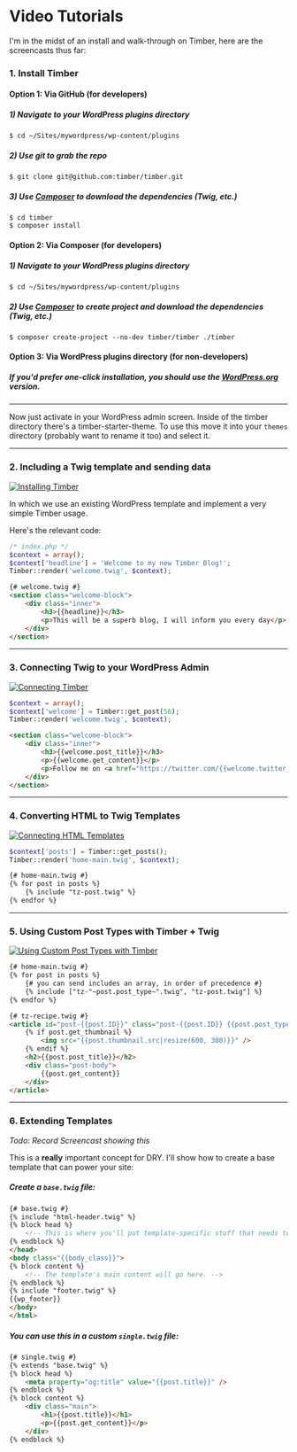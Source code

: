 # Video Tutorials

I'm in the midst of an install and walk-through on Timber, here are the screencasts thus far:

### 1. Install Timber

#### Option 1: Via GitHub (for developers)

##### 1) Navigate to your WordPress plugins directory
	$ cd ~/Sites/mywordpress/wp-content/plugins

##### 2) Use git to grab the repo
	$ git clone git@github.com:timber/timber.git

##### 3) Use [Composer](https://getcomposer.org/doc/00-intro.md) to download the dependencies (Twig, etc.)
	$ cd timber
	$ composer install

#### Option 2: Via Composer (for developers)

##### 1) Navigate to your WordPress plugins directory
    $ cd ~/Sites/mywordpress/wp-content/plugins

##### 2) Use [Composer](https://getcomposer.org/doc/00-intro.md) to create project and download the dependencies (Twig, etc.)
    $ composer create-project --no-dev timber/timber ./timber

#### Option 3: Via WordPress plugins directory (for non-developers)

##### If you'd prefer one-click installation, you should use the [WordPress.org](http://wordpress.org/plugins/timber-library/) version.

* * *

Now just activate in your WordPress admin screen. Inside of the timber directory there's a timber-starter-theme. To use this move it into your `themes` directory (probably want to rename it too) and select it.

* * *

### 2. Including a Twig template and sending data
[![Installing Timber](http://img.youtube.com/vi/SlMonnwVi5M/0.jpg)](http://www.youtube.com/watch?v=SlMonnwVi5M)

In which we use an existing WordPress template and implement a very simple Timber usage.

Here's the relevant code:

```php
/* index.php */
$context = array();
$context['headline'] = 'Welcome to my new Timber Blog!';
Timber::render('welcome.twig', $context);
```

```html
{# welcome.twig #}
<section class="welcome-block">
	<div class="inner">
		<h3>{{headline}}</h3>
		<p>This will be a superb blog, I will inform you every day</p>
	</div>
</section>
```
* * *
### 3. Connecting Twig to your WordPress Admin
[![Connecting Timber](http://img.youtube.com/vi/C7HtYkaG2DQ/0.jpg)](http://www.youtube.com/watch?v=C7HtYkaG2DQ)

```php
$context = array();
$context['welcome'] = Timber::get_post(56);
Timber::render('welcome.twig', $context);
```

```html
<section class="welcome-block">
	<div class="inner">
		<h3>{{welcome.post_title}}</h3>
		<p>{{welcome.get_content}}</p>
		<p>Follow me on <a href="https://twitter.com/{{welcome.twitter_handle}}" target="_blank">Twitter!</a></p>
	</div>
</section>
```
* * *
### 4. Converting HTML to Twig Templates
[![Connecting HTML Templates](http://img.youtube.com/vi/BxazrNBLK-0/0.jpg)](http://www.youtube.com/watch?v=BxazrNBLK-0)

```php
$context['posts'] = Timber::get_posts();
Timber::render('home-main.twig', $context);
```

```html
{# home-main.twig #}
{% for post in posts %}
    {% include "tz-post.twig" %}
{% endfor %}
```

* * *

### 5. Using Custom Post Types with Timber + Twig

[![Using Custom Post Types with Timber](http://img.youtube.com/vi/19T0MStDLSQ/0.jpg)](http://www.youtube.com/watch?v=19T0MStDLSQ)

```html
{# home-main.twig #}
{% for post in posts %}
	{# you can send includes an array, in order of precedence #}
	{% include ["tz-"~post.post_type~".twig", "tz-post.twig"] %}
{% endfor %}
```

```html
{# tz-recipe.twig #}
<article id="post-{{post.ID}}" class="post-{{post.ID}} {{post.post_type}} type-{{post.post_type}} status-publish hentry">
	{% if post.get_thumbnail %}
		<img src="{{post.thumbnail.src|resize(600, 300)}}" />
	{% endif %}
	<h2>{{post.post_title}}</h2>
	<div class="post-body">
		{{post.get_content}}
	</div>
</article>
```
* * *
### 6. Extending Templates
_Todo: Record Screencast showing this_

This is a **really** important concept for DRY. I'll show how to create a base template that can power your site:

##### Create a `base.twig` file:

```html
{# base.twig #}
{% include "html-header.twig" %}
{% block head %}
	<!-- This is where you'll put template-specific stuff that needs to go in the head tags like custom meta tags, etc. -->
{% endblock %}
</head>
<body class="{{body_class}}">
{% block content %}
	<!-- The template's main content will go here. -->
{% endblock %}
{% include "footer.twig" %}
{{wp_footer}}
</body>
</html>
```

##### You can use this in a custom `single.twig` file:

```html
{# single.twig #}
{% extends "base.twig" %}
{% block head %}
	<meta property="og:title" value="{{post.title}}" />
{% endblock %}
{% block content %}
	<div class="main">
		<h1>{{post.title}}</h1>
		<p>{{post.get_content}}</p>
	</div>
{% endblock %}
```
